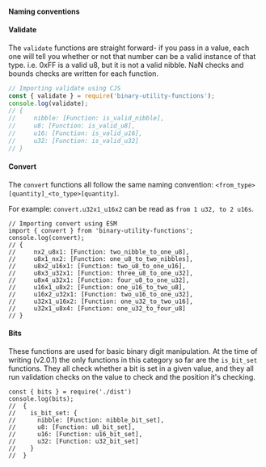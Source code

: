 #### Naming conventions

#### Validate
The `validate` functions are straight forward- if you pass in a value, each one
will tell you whether or not that number can be a valid instance of that type.
i.e. 0xFF is a valid u8, but it is not a valid nibble. NaN checks and bounds
checks are written for each function.

```js
// Importing validate using CJS
const { validate } = require('binary-utility-functions');
console.log(validate);
// {
//     nibble: [Function: is_valid_nibble],
//     u8: [Function: is_valid_u8],
//     u16: [Function: is_valid_u16],
//     u32: [Function: is_valid_u32]
// }
```

#### Convert
The `convert` functions all follow the same naming convention:
`<from_type>[quantity]_<to_type>[quantity]`.

For example: `convert.u32x1_u16x2` can be read as `from 1 u32, to 2 u16s`.

```
// Importing convert using ESM
import { convert } from 'binary-utility-functions';
console.log(convert);
// {
//     nx2_u8x1: [Function: two_nibble_to_one_u8],
//     u8x1_nx2: [Function: one_u8_to_two_nibbles],
//     u8x2_u16x1: [Function: two_u8_to_one_u16],
//     u8x3_u32x1: [Function: three_u8_to_one_u32],
//     u8x4_u32x1: [Function: four_u8_to_one_u32],
//     u16x1_u8x2: [Function: one_u16_to_two_u8],
//     u16x2_u32x1: [Function: two_u16_to_one_u32],
//     u32x1_u16x2: [Function: one_u32_to_two_u16],
//     u32x1_u8x4: [Function: one_u32_to_four_u8]
// }
```

#### Bits
These functions are used for basic binary digit manipulation. At the time of
writing (v2.0.1) the only functions in this category so far are the `is_bit_set`
functions. They all check whether a bit is set in a given value, and they all
run validation checks on the value to check and the position it's checking.

```
const { bits } = require('./dist')
console.log(bits);
//  {
//    is_bit_set: {
//      nibble: [Function: nibble_bit_set],
//      u8: [Function: u8_bit_set],
//      u16: [Function: u16_bit_set],
//      u32: [Function: u32_bit_set]
//    }
//  }
```
